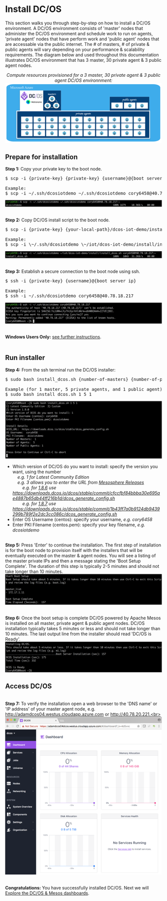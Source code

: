 # Install DC/OS
This section walks you through step-by-step on how to install a DC/OS environment.  A DC/OS environment consists of 'master' nodes that administer the DC/OS environment and schedule work to run on agents, 'private agent' nodes that have perform work and 'public agent' nodes that are accessable via the public internet.  The # of masters, # of private & public agents will vary depending on your performance & scalability requirements.  The diagram below and used throughout this documentation illustrates DC/OS environment that has 3 master, 30 private agent & 3 public agent nodes.<br>
<div align="center">
<i>Compute resources provisioned for a 3 master, 30 private agent & 3 public agent DC/OS environnment:</i>
<img src="00.jpg"/>
</div>

## Prepare for installation
<b>Step 1:</b> Copy your private key to the boot node.<br>
<pre>
$ scp -i {private-key} {private-key} {username}@{boot server ip}:~

Example:
$ scp -i ~/.ssh/dcosiotdemo ~/.ssh/dcosiotdemo cory6458@40.78.18.217:~
</pre>
<img src="01.png">

<br><b>Step 2:</b> Copy DC/OS install script to the boot node.<br>
<pre>
$ scp -i {private-key} {your-local-path}/dcos-iot-demo/install/install_dcos.sh {username}@{boot server ip}:~

Example:
$ scp -i \~/.ssh/dcosiotdemo \~/iot/dcos-iot-demo/install/install_dcos.sh cory6458@40.78.18.217:\~
</pre>
<img src="02.png">

<br><b>Step 3:</b> Establish a secure connection to the boot node using ssh.<br>
<pre>
$ ssh -i {private-key} {username}@{boot server ip}

Example:
$ ssh -i ~/.ssh/dcosiotdemo cory6458@40.78.18.217
</pre>
<img src="03.png">

<br><b>Windows Users Only:</b> <a href="windows.md">see further instructions</a>.<br>
<br>

## Run installer
<b>Step 4:</b> From the ssh terminal run the DC/OS installer:<br>
<pre>
$ sudo bash install_dcos.sh {number-of-masters} {number-of-private-agents} {number-of-public-agents}

Example (for 1 master, 5 private agents, and 1 public agent):
$ sudo bash install_dcos.sh 1 5 1
</pre>
<img src="04.png"><br>
- Which version of DC/OS do you want to install: specify the version you want, using the number<br>
&nbsp;&nbsp;&nbsp;&nbsp;<i>e.g. 1 for Latest Community Edition</i><br>
&nbsp;&nbsp;&nbsp;&nbsp;<i>e.g. 3 allows you to enter the URL from [Mesosphere Releases](https://dcos.io/releases/)</i><br>
&nbsp;&nbsp;&nbsp;&nbsp;&nbsp;&nbsp;&nbsp;&nbsp;<i>e.g. for [1.8.6](https://dcos.io/releases/1.8.6/) use https://downloads.dcos.io/dcos/stable/commit/cfccfbf84bbba30e695ae4887b65db44ff216b1d/dcos_generate_config.sh</i><br>
&nbsp;&nbsp;&nbsp;&nbsp;&nbsp;&nbsp;&nbsp;&nbsp;<i>e.g. for [1.8.7](https://dcos.io/releases/1.8.7/) use https://downloads.dcos.io/dcos/stable/commit/1b43ff7a0b9124db9439299b789f2e2dc3cc086c/dcos_generate_config.sh</i><br>
- Enter OS Username (centos): specify your username, <i>e.g. cory6458</i>
- Enter PKI Filename (centos.pem): specify your key filename, <i>e.g. dcosiotdemo</i>

<br><b>Step 5:</b> Press 'Enter' to continue the installation.  The first step of installation is for the boot node to provision itself with the installers that will be eventually executed on the master & agent nodes.  You will see a listing of the master private IPs and then a message stating the 'Boot Setup Complete'.  The duration of this step is typically 2-5 minutes and should not take longer than 10 minutes.<br>
<img src="05.png">

<br><b>Step 6:</b> Once the boot setup is complete DC/OS powered by Apache Mesos is installed on all master, private agent & public agent nodes.  DC/OS installation typically takes 5 minutes or less and should not take longer than 10 minutes.  The last output line from the installer should read 'DC/OS is Ready'.<br>
<img src="06.png">
<br>

## Access DC/OS
<br><b>Step 7:</b> To verify the installation open a web browser to the 'DNS name' or 'IP address' of your master agent node, e.g. http://adamdcos04.westus.cloudapp.azure.com or http://40.78.20.221.<br>
<img src="07.png">

<br><b>Congratulations:</b> You have successfully installed DC/OS.  Next we will <a href="../3-explore/README.md">Explore the DC/OS & Mesos dashboards</a>.
